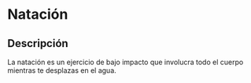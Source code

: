# Natación

## Descripción  
La natación es un ejercicio de bajo impacto que involucra todo el cuerpo mientras te desplazas en el agua.

